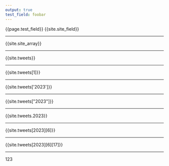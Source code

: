 ```yaml
---
output: true
test_field: foobar
---
```

{{page.test_field}}
{{site.site_field}}

---
{{site.site_array}}

---
{{site.tweets}}

---
{{site.tweets[1]}}

---
{{site.tweets['2023']}}

---
{{site.tweets["2023"]}}

---
{{site.tweets.2023}}

---
{{site.tweets[2023][6]}}

---
{{site.tweets[2023][6][17]}}

---
123
